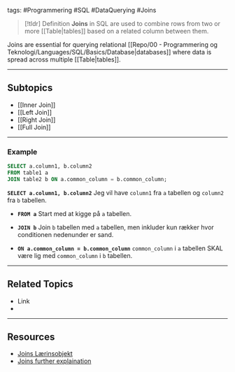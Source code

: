 tags: #Programmering #SQL #DataQuerying #Joins

> [!tldr] Definition
> **Joins** in SQL are used to combine rows from two or more [[Table|tables]] based on a related column between them. 

Joins are essential for querying relational [[Repo/00 - Programmering og Teknologi/Languages/SQL/Basics/Database|databases]] where data is spread across multiple [[Table|tables]].

---

## Subtopics
- [[Inner Join]]
- [[Left Join]]
- [[Right Join]]
- [[Full Join]]

---

### Example
```sql
SELECT a.column1, b.column2
FROM table1 a
JOIN table2 b ON a.common_column = b.common_column;
```

**`SELECT a.column1, b.column2`** 
  Jeg vil have ``column1`` fra ``a`` tabellen og ``column2`` fra ``b`` tabellen.

- **`FROM a`**
  Start med at kigge på ``a`` tabellen.
  
- **`JOIN b`**
  Join ``b`` tabellen med ``a`` tabellen, men inkluder kun rækker hvor conditionen nedenunder er sand.

- **`ON a.common_column = b.common_column`**
  ``common_column`` i ``a`` tabellen SKAL være lig med ``common_column`` i ``b`` tabellen.

---

## Related Topics
- Link
- 

---

## Resources
- [Joins Lærinsobjekt](https://scorm.itslearning.com/data/3289/C20150/ims_import_17/scormcontent/index.html#/lessons/KB7APLAcdHun_ihIXpYOFDKs8d--Mx14)
- [Joins further explaination](https://blog.jooq.org/say-no-to-venn-diagrams-when-explaining-joins/)